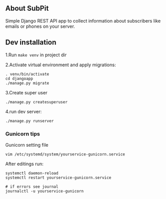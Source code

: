 ## About SubPit 
Simple Django REST API app to collect information about subscribers like emails or phones on your server.


## Dev installation
1.Run `make venv` in project dir

2.Activate virtual environment and apply migrations:
```
. venv/bin/activate
cd djangoapp
./manage.py migrate
```
3.Create super user
```
./manage.py createsuperuser
```
4.run dev server:
```
./manage.py runserver
```


### Gunicorn tips
Gunicorn setting file
```
vim /etc/systemd/system/yourservice-gunicorn.service
```

After editings run:
```
systemctl daemon-reload
systemctl restart yourservice-gunicorn.service

# if errors see journal
journalctl -u yourservice-gunicorn
```